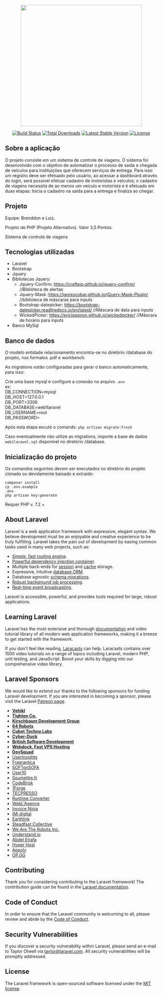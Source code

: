 <p align="center"><img src="https://res.cloudinary.com/dtfbvvkyp/image/upload/v1566331377/laravel-logolockup-cmyk-red.svg" width="400"></p>

<p align="center">
<a href="https://travis-ci.org/laravel/framework"><img src="https://travis-ci.org/laravel/framework.svg" alt="Build Status"></a>
<a href="https://packagist.org/packages/laravel/framework"><img src="https://poser.pugx.org/laravel/framework/d/total.svg" alt="Total Downloads"></a>
<a href="https://packagist.org/packages/laravel/framework"><img src="https://poser.pugx.org/laravel/framework/v/stable.svg" alt="Latest Stable Version"></a>
<a href="https://packagist.org/packages/laravel/framework"><img src="https://poser.pugx.org/laravel/framework/license.svg" alt="License"></a>
</p>

## Sobre a aplicação

O projeto consiste em um sistema de controle de viagens. O sistema foi desenvolvido com o objetivo de automatizar o processo de saída e chegada de veículos para instituições que oferecem serviços de entrega. Para isso um registro deve ser efetuado pelo usuário, ao acessar a dashboard através do login, será possível efetuar cadastro de motoristas e veículos; o cadastro de viagens necessita de ao menos um veículo e motorista e é efetuado em duas etapas: Inicia o cadastro na saída para a entrega e finaliza ao chegar.

## Projeto

Equipe: Brenddon e Luiz.<br/>

Projeto de PHP (Projeto Alternativo). Valor 3,5 Pontos. <br/>

Sistema de controle de viagens
 

## Tecnologias utilizadas
<ul>
<li>Laravel</li>
<li>Bootstrap</li>
<li>Jquery</li>
<li>
    Bibliotecas Jquery:
    <ul>
        <li>Jquery-Confirm: <a href="https://craftpip.github.io/jquery-confirm/" target="_blank">https://craftpip.github.io/jquery-confirm/</a>  //Biblioteca de alertas</li>
        <li>Jquery-Mask :<a href="https://igorescobar.github.io/jQuery-Mask-Plugin/" target="_blank">https://igorescobar.github.io/jQuery-Mask-Plugin/</a>   //biblioteca de máscaras para inputs</li>
        <li>Bootstrap-datepicker: <a href="https://bootstrap-datepicker.readthedocs.io/en/latest/" target="_blank">https://bootstrap-datepicker.readthedocs.io/en/latest/</a>  //Máscara de data para inputs</li>
        <li>WickedPicker: <a href=" https://ericjgagnon.github.io/wickedpicker/" target="_blank">https://ericjgagnon.github.io/wickedpicker/</a> //Máscara de horário para inputs</li>
    </ul>
</li>
<li>Banco MySql</li>
</ul>

## Banco de dados
O modelo entidade relacionamento encontra-se no diretório /database do projeto, nos formatos .pdf e workbench.
<p>As migrations estão configuradas para gerar o banco automaticamente, para isso: </p>
    Crie uma base mysql e configure a conexão no arquivo <code>.env</code><br/>
    ex: <br>
    DB_CONNECTION=mysql <br>
    DB_HOST=127.0.0.1 <br>
    DB_PORT=3306 <br>
    DB_DATABASE=web1laravel <br>
    DB_USERNAME=root <br>
    DB_PASSWORD=
    <p>Após esta etapa excute o comando: <code>php artisan migrate:fresh</code> </p>

Caso eventualmente não utilize as migrations, importe a base de dados <code>web1laravel.sql</code> disponível no diretório /database.

## Inicialização do projeto
<p>Os comandos seguintes devem ser executados no diretório do projeto clonado ou devidamente baixado e extraído:</p>

<code>composer install</code><br>
<code>cp .env.example .env</code><br>
<code>php artisan key:generate</code><br>

Requer PHP v. 7.2 +

## About Laravel

Laravel is a web application framework with expressive, elegant syntax. We believe development must be an enjoyable and creative experience to be truly fulfilling. Laravel takes the pain out of development by easing common tasks used in many web projects, such as:

- [Simple, fast routing engine](https://laravel.com/docs/routing).
- [Powerful dependency injection container](https://laravel.com/docs/container).
- Multiple back-ends for [session](https://laravel.com/docs/session) and [cache](https://laravel.com/docs/cache) storage.
- Expressive, intuitive [database ORM](https://laravel.com/docs/eloquent).
- Database agnostic [schema migrations](https://laravel.com/docs/migrations).
- [Robust background job processing](https://laravel.com/docs/queues).
- [Real-time event broadcasting](https://laravel.com/docs/broadcasting).

Laravel is accessible, powerful, and provides tools required for large, robust applications.

## Learning Laravel

Laravel has the most extensive and thorough [documentation](https://laravel.com/docs) and video tutorial library of all modern web application frameworks, making it a breeze to get started with the framework.

If you don't feel like reading, [Laracasts](https://laracasts.com) can help. Laracasts contains over 1500 video tutorials on a range of topics including Laravel, modern PHP, unit testing, and JavaScript. Boost your skills by digging into our comprehensive video library.

## Laravel Sponsors

We would like to extend our thanks to the following sponsors for funding Laravel development. If you are interested in becoming a sponsor, please visit the Laravel [Patreon page](https://patreon.com/taylorotwell).

- **[Vehikl](https://vehikl.com/)**
- **[Tighten Co.](https://tighten.co)**
- **[Kirschbaum Development Group](https://kirschbaumdevelopment.com)**
- **[64 Robots](https://64robots.com)**
- **[Cubet Techno Labs](https://cubettech.com)**
- **[Cyber-Duck](https://cyber-duck.co.uk)**
- **[British Software Development](https://www.britishsoftware.co)**
- **[Webdock, Fast VPS Hosting](https://www.webdock.io/en)**
- **[DevSquad](https://devsquad.com)**
- [UserInsights](https://userinsights.com)
- [Fragrantica](https://www.fragrantica.com)
- [SOFTonSOFA](https://softonsofa.com/)
- [User10](https://user10.com)
- [Soumettre.fr](https://soumettre.fr/)
- [CodeBrisk](https://codebrisk.com)
- [1Forge](https://1forge.com)
- [TECPRESSO](https://tecpresso.co.jp/)
- [Runtime Converter](http://runtimeconverter.com/)
- [WebL'Agence](https://weblagence.com/)
- [Invoice Ninja](https://www.invoiceninja.com)
- [iMi digital](https://www.imi-digital.de/)
- [Earthlink](https://www.earthlink.ro/)
- [Steadfast Collective](https://steadfastcollective.com/)
- [We Are The Robots Inc.](https://watr.mx/)
- [Understand.io](https://www.understand.io/)
- [Abdel Elrafa](https://abdelelrafa.com)
- [Hyper Host](https://hyper.host)
- [Appoly](https://www.appoly.co.uk)
- [OP.GG](https://op.gg)

## Contributing

Thank you for considering contributing to the Laravel framework! The contribution guide can be found in the [Laravel documentation](https://laravel.com/docs/contributions).

## Code of Conduct

In order to ensure that the Laravel community is welcoming to all, please review and abide by the [Code of Conduct](https://laravel.com/docs/contributions#code-of-conduct).

## Security Vulnerabilities

If you discover a security vulnerability within Laravel, please send an e-mail to Taylor Otwell via [taylor@laravel.com](mailto:taylor@laravel.com). All security vulnerabilities will be promptly addressed.

## License

The Laravel framework is open-sourced software licensed under the [MIT license](https://opensource.org/licenses/MIT).
